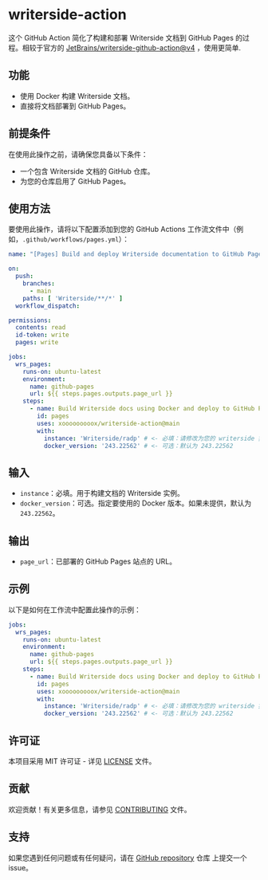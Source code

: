 # writerside-action

这个 GitHub Action 简化了构建和部署 Writerside 文档到 GitHub Pages
的过程。相较于官方的 [JetBrains/writerside-github-action@v4](https://github.com/marketplace/actions/build-writerside-docs-using-docker)
，使用更简单.

## 功能

- 使用 Docker 构建 Writerside 文档。
- 直接将文档部署到 GitHub Pages。

## 前提条件

在使用此操作之前，请确保您具备以下条件：

- 一个包含 Writerside 文档的 GitHub 仓库。
- 为您的仓库启用了 GitHub Pages。

## 使用方法

要使用此操作，请将以下配置添加到您的 GitHub Actions 工作流文件中（例如，`.github/workflows/pages.yml`）：

```yaml
name: "[Pages] Build and deploy Writerside documentation to GitHub Pages"

on:
  push:
    branches:
      - main
    paths: [ 'Writerside/**/*' ]
  workflow_dispatch:

permissions:
  contents: read
  id-token: write
  pages: write

jobs:
  wrs_pages:
    runs-on: ubuntu-latest
    environment:
      name: github-pages
      url: ${{ steps.pages.outputs.page_url }}
    steps:
      - name: Build Writerside docs using Docker and deploy to GitHub Pages
        id: pages
        uses: xooooooooox/writerside-action@main
        with:
          instance: 'Writerside/radp' # <- 必填：请修改为您的 writerside 实例
          docker_version: '243.22562' # <- 可选：默认为 243.22562
```

## 输入

- `instance`：必填。用于构建文档的 Writerside 实例。
- `docker_version`：可选。指定要使用的 Docker 版本。如果未提供，默认为`243.22562`。

## 输出

- `page_url`：已部署的 GitHub Pages 站点的 URL。

## 示例

以下是如何在工作流中配置此操作的示例：

```yaml
jobs:
  wrs_pages:
    runs-on: ubuntu-latest
    environment:
      name: github-pages
      url: ${{ steps.pages.outputs.page_url }}
    steps:
      - name: Build Writerside docs using Docker and deploy to GitHub Pages
        id: pages
        uses: xooooooooox/writerside-action@main
        with:
          instance: 'Writerside/radp' # <- 必填：请修改为您的 writerside 实例
          docker_version: '243.22562' # <- 可选：默认为 243.22562
```

## 许可证

本项目采用 MIT 许可证 - 详见 [LICENSE](LICENSE) 文件。

## 贡献

欢迎贡献！有关更多信息，请参见 [CONTRIBUTING](CONTRIBUTING.md) 文件。

## 支持

如果您遇到任何问题或有任何疑问，请在 [GitHub repository](https://github.com/xooooooooox/writerside-action/issues) 仓库
上提交一个 issue。